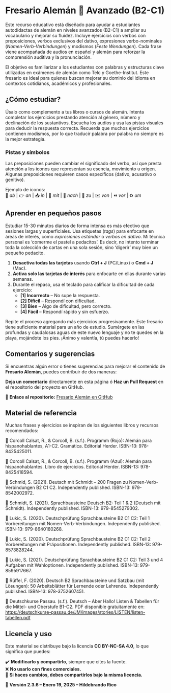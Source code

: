 # **Fresario Alemán 🍓 Avanzado (B2-C1)**  

Este recurso educativo está diseñado para ayudar a estudiantes autodidactas de alemán en niveles avanzados (B2-C1) a ampliar su vocabulario y mejorar su fluidez. Incluye ejercicios con verbos con preposiciones, verbos exclusivos del dativo, expresiones verbo-nominales (_Nomen-Verb-Verbindungen_) y modismos (_Feste Wendungen_). Cada frase viene acompañada de audios en español y alemán para reforzar la comprensión auditiva y la pronunciación.  

El objetivo es familiarizar a los estudiantes con palabras y estructuras clave utilizadas en exámenes de alemán como Telc y Goethe-Institut. Este fresario es ideal para quienes buscan mejorar su dominio del idioma en contextos cotidianos, académicos y profesionales.  

## **¿Cómo estudiar?**  

Úsalo como complemento a tus libros o cursos de alemán. Intenta completar los ejercicios prestando atención al género, número y declinación de los sustantivos. Escucha los audios y usa las pistas visuales para deducir la respuesta correcta. Recuerda que muchos ejercicios contienen modismos, por lo que traducir palabra por palabra no siempre es la mejor estrategia.  

### **Pistas y símbolos**  

Las preposiciones pueden cambiar el significado del verbo, así que presta atención a los iconos que representan su esencia, movimiento u origen. Algunas preposiciones requieren casos específicos (dativo, acusativo o genitivo).  

Ejemplo de iconos:  
🚂 _ab_ | 👉 _an_ | 📥 _in_ | 🤝 _mit_ | 🚀 _nach_ | 🎯 _zu_ | ✉️ _von_ | ⏪ _vor_ | ♻️ _um_  

## **Aprender en pequeños pasos**  

Estudiar 15-30 minutos diarios de forma intensa es más efectivo que sesiones largas y superficiales. Usa etiquetas (_tags_) para enfocarte en áreas de interés, como _expresiones estándar_ o _verbos en dativo_. Mi técnica personal es ‘comerme el pastel a pedacitos’. Es decir, no intento terminar toda la colección de cartas en una sola sesión, sino ‘digerir’ muy bien un pequeño pedacito. 

1. **Desactiva todas las tarjetas** usando **Ctrl + J** (PC/Linux) o **Cmd + J** (Mac).  
2. **Activa solo las tarjetas de interés** para enfocarte en ellas durante varias semanas.  
3. Durante el repaso, usa el teclado para calificar la dificultad de cada ejercicio:  
   - **[1] Incorrecto** – No supe la respuesta.  
   - **[2] Difícil** – Respondí con dificultad.  
   - **[3] Bien** – Algo de dificultad, pero correcto.  
   - **[4] Fácil** – Respondí rápido y sin esfuerzo.  

Repite el proceso agregando más ejercicios progresivamente. Este fresario tiene suficiente material para un año de estudio. Sumérgete en las profundas y caudalosas aguas de este nuevo lenguaje y no te quedes en la playa, mojándote los pies. ¡Ánimo y valentía, tú puedes hacerlo! 


##  Comentarios y sugerencias  

Si encuentras algún error o tienes sugerencias para mejorar el contenido de **Fresario Alemán**, puedes contribuir de dos maneras:  

 **Deja un comentario** directamente en esta página ó
 **Haz un Pull Request** en el repositorio del proyecto en GitHub.  

📌 **Enlace al repositorio:** [Fresario Alemán en GitHub](https://github.com/ilbrandori/fresario-aleman)  



## **Material de referencia**  

Muchas frases y ejercicios se inspiran de los siguientes libros y recursos recomendados:  

📖 Corcoll Calsat, R., & Corcoll, B. (s.f.). Programm (Rojo): Alemán para hispanohablantes, A1-C2. Gramática. Editorial Herder. ISBN-13: 978-8425425011.

📖 Corcoll Calsat, R., & Corcoll, B. (s.f.). Programm (Azul): Alemán para hispanohablantes. Libro de ejercicios. Editorial Herder. ISBN-13: 978-8425418594.

📖 Schmid, S. (2021). Deutsch mit Schmidt – 200 Fragen zu Nomen-Verb-Verbindungen B2 C1 C2. Independently published. ISBN-13: 979-8542002972.

📖 Schmidt, S. (2021). Sprachbausteine Deutsch B2: Teil 1 & 2 (Deutsch mit Schmidt). Independently published. ISBN-13: 979-8545279302.

📖 Lukic, S. (2020). Deutschprüfung Sprachbausteine B2 C1 C2: Teil 1 Vorbereitungen mit Nomen-Verb-Verbindungen. Independently published. ISBN-13: 979-8640180268.

📖 Lukic, S. (2020). Deutschprüfung Sprachbausteine B2 C1 C2: Teil 2 Vorbereitungen mit Präpositionen. Independently published. ISBN-13: 979-8573828244.

📖 Lukic, S. (2021). Deutschprüfung Sprachbausteine B2 C1 C2: Teil 3 und 4 Aufgaben mit Wahloptionen. Independently published. ISBN-13: 979-8595917667.

📖 Rüffel, F. (2020). Deutsch B2 Sprachbausteine und Satzbau (mit Lösungen): 50 Arbeitsblätter für Lernende oder Lehrende. Independently published. ISBN-13: 978-3752607451.

🔗 Deutschkurse Passau. (s.f.). Deutsch – Aber Hallo! Listen & Tabellen für die Mittel- und Oberstufe B1-C2. PDF disponible gratuitamente en: https://deutschkurse-passau.de/JM/images/stories/LISTEN/listen-tabellen.pdf



## **Licencia y uso**  

Este material se distribuye bajo la licencia **CC BY-NC-SA 4.0**, lo que significa que puedes:  

✔️ **Modificarlo y compartirlo**, siempre que cites la fuente.  
❌ **No usarlo con fines comerciales.**  
🔄 **Si haces cambios, debes compartirlos bajo la misma licencia.**  

📅 **Versión 2.3.6 – Enero 19, 2025 – Hildebrando Rico**  

